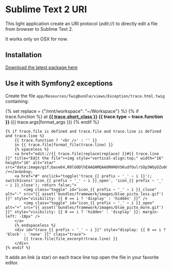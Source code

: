 # Sublime Text 2 URI

This light application create an URI protocol (*edit://*) to directly edit a file from browser to Sublime Text 2.

It works only on OSX for now.

## Installation

[Download the latest package here](https://github.com/pitpit/Sublime-Text-2-URI/downloads)

## Use it with Symfony2 exceptions

Create the file `app/Resources/TwigBundle/views/Exception/trace.html.twig` containing:

{% set replace = {"/mnt/workspace": "~/Workspace"} %}
    {% if trace.function %}
        at
        <strong>
            <abbr title="{{ trace.class }}">{{ trace.short_class }}</abbr>
            {{ trace.type ~ trace.function }}
        </strong>
        ({{ trace.args|format_args }})
    {% endif %}

    {% if trace.file is defined and trace.file and trace.line is defined and trace.line %}
        {{ trace.function ? '<br />' : '' }}
        in {{ trace.file|format_file(trace.line) }}
        {% spaceless %}
        <a href="edit://{{ trace.file|replace(replace) }}#{{ trace.line }}" title="Edit the file"><img style="vertical-align:top;" width="16" height="16" alt="star" src="data:image/gif;base64,R0lGODlhEAAQAMQAAORHHOVSKudfOulrSOp3WOyDZu6QdvCchPGolfO0o/XBs/fNwfjZ0frl3/zy7////wAAAAAAAAAAAAAAAAAAAAAAAAAAAAAAAAAAAAAAAAAAAAAAAAAAAAAAAAAAAAAAACH5BAkAABAALAAAAAAQABAAAAVVICSOZGlCQAosJ6mu7fiyZeKqNKToQGDsM8hBADgUXoGAiqhSvp5QAnQKGIgUhwFUYLCVDFCrKUE1lBavAViFIDlTImbKC5Gm2hB0SlBCBMQiB0UjIQA7" /></a>&nbsp;
        <a href="#" onclick="toggle('trace_{{ prefix ~ '_' ~ i }}'); switchIcons('icon_{{ prefix ~ '_' ~ i }}_open', 'icon_{{ prefix ~ '_' ~ i }}_close'); return false;">
            <img class="toggle" id="icon_{{ prefix ~ '_' ~ i }}_close" alt="-" src="{{ asset('bundles/framework/images/blue_picto_less.gif') }}" style="visibility: {{ 0 == i ? 'display' : 'hidden' }}" />
            <img class="toggle" id="icon_{{ prefix ~ '_' ~ i }}_open" alt="+" src="{{ asset('bundles/framework/images/blue_picto_more.gif') }}" style="visibility: {{ 0 == i ? 'hidden' : 'display' }}; margin-left: -18px" />
        </a>
        {% endspaceless %}
        <div id="trace_{{ prefix ~ '_' ~ i }}" style="display: {{ 0 == i ? 'block' : 'none' }}" class="trace">
            {{ trace.file|file_excerpt(trace.line) }}
        </div>
    {% endif %}

It adds an link (a star) on each trace line top open the file in your favorite editor.
